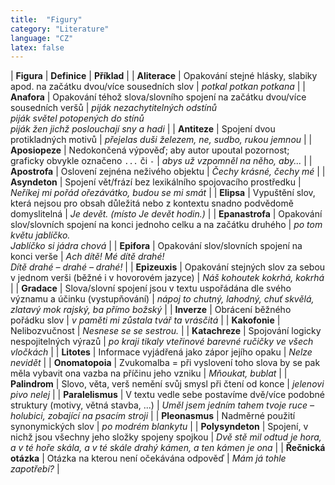 ```yaml
---
title:  "Figury"
category: "Literature"
language: "CZ"
latex: false
---
```


| **Figura**            | **Definice** | **Příklad** |
| **Aliterace**         | Opakování stejné hlásky, slabiky apod. na začátku dvou/více sousedních slov | _potkal potkan potkana_ |
| **Anafora**           | Opakování téhož slova/slovního spojení na začátku dvou/více sousedních veršů | _piják nezachytitelných odstínů<br/>piják světel potopených do stínů<br/>piják žen jichž poslouchají sny a hadi_ |
| **Antiteze**          | Spojení dvou protikladných motivů | _přejelas duši železem, ne, sudbo, rukou jemnou_ |
| **Aposiopeze**        | Nedokončená výpověď; aby autor upoutal pozornost; graficky obvykle označeno `...` či `-` | _abys už vzpomněl na něho, aby..._ |
| **Apostrofa**         | Oslovení zejnéna neživého objektu | _Čechy krásné, čechy mé_ |
| **Asyndeton**         | Spojení vět/frází bez lexikálního spojovacího prostředku | _Neříkej mi pořád ořezávátko, budou se mi smát_ |
| **Elipsa**            | Vypuštění slov, která nejsou pro obsah důležitá nebo z kontextu snadno podvědomě domyslitelná | _Je devět. (místo Je devět hodin.)_ |
| **Epanastrofa**       | Opakování slov/slovních spojení na konci jednoho celku a na začátku druhého | _po tom květu jablíčko.<br/>Jablíčko si jádra chová_ |
| **Epifora**           | Opakování slov/slovních spojení na konci verše | _Ach dítě! Mé dítě drahé!<br/>Dítě drahé – drahé – drahé!_ |
| **Epizeuxis**         | Opakování stejných slov za sebou v jednom verši (běžné i v hovorovém jazyce) | _Náš kohoutek kokrhá, kokrhá_ |
| **Gradace**           | Slova/slovní spojení jsou v textu uspořádána dle svého významu a účinku (vystupňování) | _nápoj to chutný, lahodný, chuť skvělá, zlatavý mok rajský, ba přímo božský_ |
| **Inverze**           | Obrácení běžného pořádku slov | _v paměti mi zůstala tvář ta vrásčitá_ |
| **Kakofonie**         | Nelibozvučnost | _Nesnese se se sestrou._ | 
| **Katachreze**        | Spojování logicky nespojitelných výrazů | _po kraji tikaly vteřinové barevné ručičky ve všech vločkách_ |
| **Litotes**           | Informace vyjádřená jako zápor jejího opaku | _Nelze nevidět_ |
| **Onomatopoia**       | Zvukomalba = při vyslovení toho slova by se pak měla vybavit ona vazba na příčinu jeho vzniku | _Mňoukat, bublat_ |
| **Palindrom**         | Slovo, věta, verš nemění svůj smysl při čtení od konce | _jelenovi pivo nelej_ |
| **Paralelismus**      | V textu vedle sebe postavíme dvě/více podobné struktury (motivy, větná stavba, ...) | _Uměl jsem jedním tahem tvoje ruce – holubici, zobající na psacím stroji_ |
| **Pleonasmus**        | Nadměrné použití synonymických slov | _po modrém blankytu_ |
| **Polysyndeton**      | Spojení, v nichž jsou všechny jeho složky spojeny spojkou | _Dvě stě mil odtud je hora, a v té hoře skála, a v té skále drahý kámen, a ten kámen je ona_ |
| **Řečnická otázka**   | Otázka na kterou není očekávána odpověď | _Mám já tohle zapotřebí?_ |
